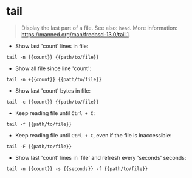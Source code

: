 # tail

> Display the last part of a file.
> See also: `head`.
> More information: <https://manned.org/man/freebsd-13.0/tail.1>.

- Show last 'count' lines in file:

`tail -n {{count}} {{path/to/file}}`

- Show all file since line 'count':

`tail -n +{{count}} {{path/to/file}}`

- Show last 'count' bytes in file:

`tail -c {{count}} {{path/to/file}}`

- Keep reading file until `Ctrl + C`:

`tail -f {{path/to/file}}`

- Keep reading file until `Ctrl + C`, even if the file is inaccessible:

`tail -F {{path/to/file}}`

- Show last 'count' lines in 'file' and refresh every 'seconds' seconds:

`tail -n {{count}} -s {{seconds}} -f {{path/to/file}}`
